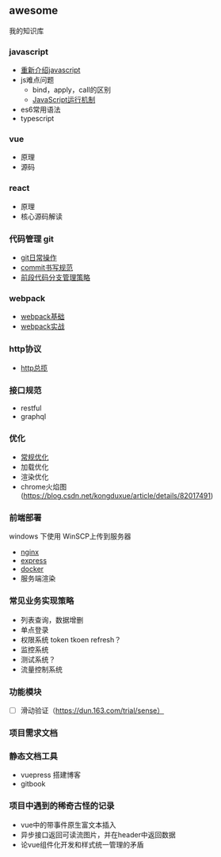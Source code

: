 ## awesome

我的知识库

### javascript
- [重新介绍javascript](
https://developer.mozilla.org/zh-CN/docs/Web/JavaScript/A_re-introduction_to_JavaScript)
- js难点问题
  - bind，apply，call的区别
  - [JavaScript运行机制](/src/javascript基础/JavaScript运行机制.md)
- es6常用语法
- typescript

### vue

- 原理
- 源码

### react

- 原理
- 核心源码解读

### 代码管理 git
- [git日常操作](/src/git/常用指令.md)
- [commit书写规范](/src/git/commit书写规范.md)
- [前段代码分支管理策略](/src/git/前端代码分支管理策略.md)
### webpack
- [webpack基础](/src/webpack/webpack基础.md)
- [webpack实战](/src/webpack/webpack实战.md)


### http协议
 - [http总揽](/src/http/readme.md)

### 接口规范

- restful
- graphql

### 优化

- [常规优化](/src/optimize/常规优化.md)
- 加载优化
- 渲染优化
- chrome火焰图(https://blog.csdn.net/kongduxue/article/details/82017491)

### 前端部署

windows 下使用 WinSCP上传到服务器

- [nginx](/src/前端部署/nginx.md)
- [express](/src/前端部署/express部署.md)
- [docker](/src/前端部署/docker.md)
- 服务端渲染

### 常见业务实现策略

- 列表查询，数据增删
- 单点登录
- 权限系统 token tkoen refresh？
- 监控系统
- 测试系统？
- 流量控制系统



### 功能模块

- [ ] 滑动验证（https://dun.163.com/trial/sense）


### 项目需求文档

### 静态文档工具

- vuepress 搭建博客
- gitbook


### 项目中遇到的稀奇古怪的记录

- vue中的带事件原生富文本插入
- 异步接口返回可读流图片，并在header中返回数据
- 论vue组件化开发和样式统一管理的矛盾